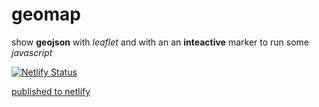 # geomap
show **geojson** with *leaflet* and with an an **inteactive** marker to run some *javascript*

[![Netlify Status](https://api.netlify.com/api/v1/badges/d356eae1-9bc8-4ab3-9102-c45a79eeee79/deploy-status)](https://app.netlify.com/sites/eager-jepsen-063b1b/deploys)

[published to netlify](https://eager-jepsen-063b1b.netlify.app/mymap.html)
